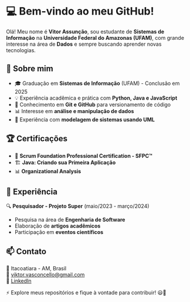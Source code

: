 # 💻 **Bem-vindo ao meu GitHub!**

Olá! Meu nome é **Vitor Assunção**, sou estudante de **Sistemas de Informação** na **Universidade Federal do Amazonas (UFAM)**, com grande interesse na área de **Dados** e sempre buscando aprender novas tecnologias.

## 🚀 **Sobre mim**
- 🎓 Graduação em **Sistemas de Informação** (UFAM) - Conclusão em 2025  
- 💡 Experiência acadêmica e prática com **Python, Java e JavaScript**  
- 🔧 Conhecimento em **Git e GitHub** para versionamento de código  
- 📊 Interesse em **análise e manipulação de dados**  
- 📌 Experiência com **modelagem de sistemas usando UML**  

## 🏆 **Certificações**
- 📜 **Scrum Foundation Professional Certification - SFPC™**  
- 🏗️ **Java: Criando sua Primeira Aplicação**  
- 📊 **Organizational Analysis**  

## 🏢 **Experiência**
🔍 **Pesquisador - Projeto Super** (maio/2023 - março/2024)  
- Pesquisa na área de **Engenharia de Software**  
- Elaboração de **artigos acadêmicos**  
- Participação em **eventos científicos**  

## 📫 **Contato**
📍 Itacoatiara - AM, Brasil  
📧 viktor.vasconcello@gmail.com  
🔗 [LinkedIn](https://www.linkedin.com/in/vitor-assuncao)  

⚡ Explore meus repositórios e fique à vontade para contribuir! 😃🚀
